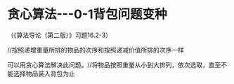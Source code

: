﻿贪心算法---0-1背包问题变种
=========
（《算法导论（第二版）》习题16.2-3）

//按照递增重量所排的物品的次序和按照递减价值所排的次序一样

可以用贪心算法解决此问题。//将物品按照重量从小到大排列，依次选取，直至不能选择物品装入背包为止